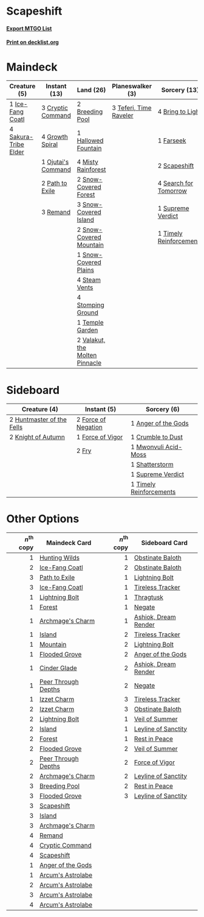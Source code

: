# Scapeshift

#### [Export MTGO List](../collection/Scapeshift/Scapeshift.txt)
#### [Print on decklist.org](http://decklist.org/?deckmain=2%09Breeding%20Pool%0A4%09Bring%20to%20Light%0A3%09Cryptic%20Command%0A1%09Farseek%0A4%09Growth%20Spiral%0A1%09Hallowed%20Fountain%0A1%09Ice-Fang%20Coatl%0A4%09Misty%20Rainforest%0A1%09Ojutai's%20Command%0A2%09Path%20to%20Exile%0A3%09Remand%0A4%09Sakura-Tribe%20Elder%0A2%09Scapeshift%0A4%09Search%20for%20Tomorrow%0A2%09Snow-Covered%20Forest%0A3%09Snow-Covered%20Island%0A2%09Snow-Covered%20Mountain%0A1%09Snow-Covered%20Plains%0A4%09Steam%20Vents%0A4%09Stomping%20Ground%0A1%09Supreme%20Verdict%0A3%09Teferi,%20Time%20Raveler%0A1%09Temple%20Garden%0A1%09Timely%20Reinforcements%0A2%09Valakut,%20the%20Molten%20Pinnacle&deckside=1%09Anger%20of%20the%20Gods%0A1%09Crumble%20to%20Dust%0A2%09Force%20of%20Negation%0A1%09Force%20of%20Vigor%0A2%09Fry%0A2%09Huntmaster%20of%20the%20Fells%0A2%09Knight%20of%20Autumn%0A1%09Mwonvuli%20Acid-Moss%0A1%09Shatterstorm%0A1%09Supreme%20Verdict%0A1%09Timely%20Reinforcements)
# Maindeck

|                                         Creature (5)                                          |                                        Instant (13)                                         |                                                Land (26)                                                |                                        Planeswalker (3)                                         |                                           Sorcery (13)                                           |
|-----------------------------------------------------------------------------------------------|---------------------------------------------------------------------------------------------|---------------------------------------------------------------------------------------------------------|-------------------------------------------------------------------------------------------------|--------------------------------------------------------------------------------------------------|
|1 [Ice-Fang Coatl](http://gatherer.wizards.com/Pages/Card/Details.aspx?multiverseid=464152)    |3 [Cryptic Command](http://gatherer.wizards.com/Pages/Card/Details.aspx?multiverseid=438614) |2 [Breeding Pool](http://gatherer.wizards.com/Pages/Card/Details.aspx?multiverseid=97088)                |3 [Teferi, Time Raveler](http://gatherer.wizards.com/Pages/Card/Details.aspx?multiverseid=461148)|4 [Bring to Light](http://gatherer.wizards.com/Pages/Card/Details.aspx?multiverseid=401831)       |
|4 [Sakura-Tribe Elder](http://gatherer.wizards.com/Pages/Card/Details.aspx?multiverseid=220582)|4 [Growth Spiral](http://gatherer.wizards.com/Pages/Card/Details.aspx?multiverseid=457322)   |1 [Hallowed Fountain](http://gatherer.wizards.com/Pages/Card/Details.aspx?multiverseid=97071)            |                                                                                                 |1 [Farseek](http://gatherer.wizards.com/Pages/Card/Details.aspx?multiverseid=420766)              |
|                                                                                               |1 [Ojutai's Command](http://gatherer.wizards.com/Pages/Card/Details.aspx?multiverseid=394642)|4 [Misty Rainforest](http://gatherer.wizards.com/Pages/Card/Details.aspx?multiverseid=405102)            |                                                                                                 |2 [Scapeshift](http://gatherer.wizards.com/Pages/Card/Details.aspx?multiverseid=447337)           |
|                                                                                               |2 [Path to Exile](http://gatherer.wizards.com/Pages/Card/Details.aspx?multiverseid=220511)   |2 [Snow-Covered Forest](http://gatherer.wizards.com/Pages/Card/Details.aspx?multiverseid=121192)         |                                                                                                 |4 [Search for Tomorrow](http://gatherer.wizards.com/Pages/Card/Details.aspx?multiverseid=205408)  |
|                                                                                               |3 [Remand](http://gatherer.wizards.com/Pages/Card/Details.aspx?multiverseid=380255)          |3 [Snow-Covered Island](http://gatherer.wizards.com/Pages/Card/Details.aspx?multiverseid=121130)         |                                                                                                 |1 [Supreme Verdict](http://gatherer.wizards.com/Pages/Card/Details.aspx?multiverseid=438776)      |
|                                                                                               |                                                                                             |2 [Snow-Covered Mountain](http://gatherer.wizards.com/Pages/Card/Details.aspx?multiverseid=121233)       |                                                                                                 |1 [Timely Reinforcements](http://gatherer.wizards.com/Pages/Card/Details.aspx?multiverseid=220074)|
|                                                                                               |                                                                                             |1 [Snow-Covered Plains](http://gatherer.wizards.com/Pages/Card/Details.aspx?multiverseid=121267)         |                                                                                                 |                                                                                                  |
|                                                                                               |                                                                                             |4 [Steam Vents](http://gatherer.wizards.com/Pages/Card/Details.aspx?multiverseid=405109)                 |                                                                                                 |                                                                                                  |
|                                                                                               |                                                                                             |4 [Stomping Ground](http://gatherer.wizards.com/Pages/Card/Details.aspx?multiverseid=405110)             |                                                                                                 |                                                                                                  |
|                                                                                               |                                                                                             |1 [Temple Garden](http://gatherer.wizards.com/Pages/Card/Details.aspx?multiverseid=405112)               |                                                                                                 |                                                                                                  |
|                                                                                               |                                                                                             |2 [Valakut, the Molten Pinnacle](http://gatherer.wizards.com/Pages/Card/Details.aspx?multiverseid=190400)|                                                                                                 |                                                                                                  |


# Sideboard

|                                            Creature (4)                                            |                                         Instant (5)                                          |                                           Sorcery (6)                                            |
|----------------------------------------------------------------------------------------------------|----------------------------------------------------------------------------------------------|--------------------------------------------------------------------------------------------------|
|2 [Huntmaster of the Fells](http://gatherer.wizards.com/Pages/Card/Details.aspx?multiverseid=262875)|2 [Force of Negation](http://gatherer.wizards.com/Pages/Card/Details.aspx?multiverseid=464001)|1 [Anger of the Gods](http://gatherer.wizards.com/Pages/Card/Details.aspx?multiverseid=438682)    |
|2 [Knight of Autumn](http://gatherer.wizards.com/Pages/Card/Details.aspx?multiverseid=452933)       |1 [Force of Vigor](http://gatherer.wizards.com/Pages/Card/Details.aspx?multiverseid=464113)   |1 [Crumble to Dust](http://gatherer.wizards.com/Pages/Card/Details.aspx?multiverseid=401850)      |
|                                                                                                    |2 [Fry](http://gatherer.wizards.com/Pages/Card/Details.aspx?multiverseid=466894)              |1 [Mwonvuli Acid-Moss](http://gatherer.wizards.com/Pages/Card/Details.aspx?multiverseid=118888)   |
|                                                                                                    |                                                                                              |1 [Shatterstorm](http://gatherer.wizards.com/Pages/Card/Details.aspx?multiverseid=130370)         |
|                                                                                                    |                                                                                              |1 [Supreme Verdict](http://gatherer.wizards.com/Pages/Card/Details.aspx?multiverseid=438776)      |
|                                                                                                    |                                                                                              |1 [Timely Reinforcements](http://gatherer.wizards.com/Pages/Card/Details.aspx?multiverseid=220074)|


# Other Options

|*n*<sup>th</sup> copy|                                        Maindeck Card                                        |*n*<sup>th</sup> copy|                                        Sideboard Card                                         |
|--------------------:|---------------------------------------------------------------------------------------------|--------------------:|-----------------------------------------------------------------------------------------------|
|                    1|[Hunting Wilds](http://gatherer.wizards.com/Pages/Card/Details.aspx?multiverseid=451107)     |                    1|[Obstinate Baloth](http://gatherer.wizards.com/Pages/Card/Details.aspx?multiverseid=438745)    |
|                    2|[Ice-Fang Coatl](http://gatherer.wizards.com/Pages/Card/Details.aspx?multiverseid=464152)    |                    2|[Obstinate Baloth](http://gatherer.wizards.com/Pages/Card/Details.aspx?multiverseid=438745)    |
|                    3|[Path to Exile](http://gatherer.wizards.com/Pages/Card/Details.aspx?multiverseid=220511)     |                    1|[Lightning Bolt](http://gatherer.wizards.com/Pages/Card/Details.aspx?multiverseid=806)         |
|                    3|[Ice-Fang Coatl](http://gatherer.wizards.com/Pages/Card/Details.aspx?multiverseid=464152)    |                    1|[Tireless Tracker](http://gatherer.wizards.com/Pages/Card/Details.aspx?multiverseid=409997)    |
|                    1|[Lightning Bolt](http://gatherer.wizards.com/Pages/Card/Details.aspx?multiverseid=806)       |                    1|[Thragtusk](http://gatherer.wizards.com/Pages/Card/Details.aspx?multiverseid=430614)           |
|                    1|[Forest](http://gatherer.wizards.com/Pages/Card/Details.aspx?multiverseid=439860)            |                    1|[Negate](http://gatherer.wizards.com/Pages/Card/Details.aspx?multiverseid=423707)              |
|                    1|[Archmage's Charm](http://gatherer.wizards.com/Pages/Card/Details.aspx?multiverseid=463989)  |                    1|[Ashiok, Dream Render](http://gatherer.wizards.com/Pages/Card/Details.aspx?multiverseid=461155)|
|                    1|[Island](http://gatherer.wizards.com/Pages/Card/Details.aspx?multiverseid=439857)            |                    2|[Tireless Tracker](http://gatherer.wizards.com/Pages/Card/Details.aspx?multiverseid=409997)    |
|                    1|[Mountain](http://gatherer.wizards.com/Pages/Card/Details.aspx?multiverseid=439859)          |                    2|[Lightning Bolt](http://gatherer.wizards.com/Pages/Card/Details.aspx?multiverseid=806)         |
|                    1|[Flooded Grove](http://gatherer.wizards.com/Pages/Card/Details.aspx?multiverseid=442228)     |                    2|[Anger of the Gods](http://gatherer.wizards.com/Pages/Card/Details.aspx?multiverseid=438682)   |
|                    1|[Cinder Glade](http://gatherer.wizards.com/Pages/Card/Details.aspx?multiverseid=401841)      |                    2|[Ashiok, Dream Render](http://gatherer.wizards.com/Pages/Card/Details.aspx?multiverseid=461155)|
|                    1|[Peer Through Depths](http://gatherer.wizards.com/Pages/Card/Details.aspx?multiverseid=78690)|                    2|[Negate](http://gatherer.wizards.com/Pages/Card/Details.aspx?multiverseid=423707)              |
|                    1|[Izzet Charm](http://gatherer.wizards.com/Pages/Card/Details.aspx?multiverseid=338413)       |                    3|[Tireless Tracker](http://gatherer.wizards.com/Pages/Card/Details.aspx?multiverseid=409997)    |
|                    2|[Izzet Charm](http://gatherer.wizards.com/Pages/Card/Details.aspx?multiverseid=338413)       |                    3|[Obstinate Baloth](http://gatherer.wizards.com/Pages/Card/Details.aspx?multiverseid=438745)    |
|                    2|[Lightning Bolt](http://gatherer.wizards.com/Pages/Card/Details.aspx?multiverseid=806)       |                    1|[Veil of Summer](http://gatherer.wizards.com/Pages/Card/Details.aspx?multiverseid=466952)      |
|                    2|[Island](http://gatherer.wizards.com/Pages/Card/Details.aspx?multiverseid=439857)            |                    1|[Leyline of Sanctity](http://gatherer.wizards.com/Pages/Card/Details.aspx?multiverseid=204993) |
|                    2|[Forest](http://gatherer.wizards.com/Pages/Card/Details.aspx?multiverseid=439860)            |                    1|[Rest in Peace](http://gatherer.wizards.com/Pages/Card/Details.aspx?multiverseid=442021)       |
|                    2|[Flooded Grove](http://gatherer.wizards.com/Pages/Card/Details.aspx?multiverseid=442228)     |                    2|[Veil of Summer](http://gatherer.wizards.com/Pages/Card/Details.aspx?multiverseid=466952)      |
|                    2|[Peer Through Depths](http://gatherer.wizards.com/Pages/Card/Details.aspx?multiverseid=78690)|                    2|[Force of Vigor](http://gatherer.wizards.com/Pages/Card/Details.aspx?multiverseid=464113)      |
|                    2|[Archmage's Charm](http://gatherer.wizards.com/Pages/Card/Details.aspx?multiverseid=463989)  |                    2|[Leyline of Sanctity](http://gatherer.wizards.com/Pages/Card/Details.aspx?multiverseid=204993) |
|                    3|[Breeding Pool](http://gatherer.wizards.com/Pages/Card/Details.aspx?multiverseid=97088)      |                    2|[Rest in Peace](http://gatherer.wizards.com/Pages/Card/Details.aspx?multiverseid=442021)       |
|                    3|[Flooded Grove](http://gatherer.wizards.com/Pages/Card/Details.aspx?multiverseid=442228)     |                    3|[Leyline of Sanctity](http://gatherer.wizards.com/Pages/Card/Details.aspx?multiverseid=204993) |
|                    3|[Scapeshift](http://gatherer.wizards.com/Pages/Card/Details.aspx?multiverseid=447337)        |                     |                                                                                               |
|                    3|[Island](http://gatherer.wizards.com/Pages/Card/Details.aspx?multiverseid=439857)            |                     |                                                                                               |
|                    3|[Archmage's Charm](http://gatherer.wizards.com/Pages/Card/Details.aspx?multiverseid=463989)  |                     |                                                                                               |
|                    4|[Remand](http://gatherer.wizards.com/Pages/Card/Details.aspx?multiverseid=380255)            |                     |                                                                                               |
|                    4|[Cryptic Command](http://gatherer.wizards.com/Pages/Card/Details.aspx?multiverseid=438614)   |                     |                                                                                               |
|                    4|[Scapeshift](http://gatherer.wizards.com/Pages/Card/Details.aspx?multiverseid=447337)        |                     |                                                                                               |
|                    1|[Anger of the Gods](http://gatherer.wizards.com/Pages/Card/Details.aspx?multiverseid=438682) |                     |                                                                                               |
|                    1|[Arcum's Astrolabe](http://gatherer.wizards.com/Pages/Card/Details.aspx?multiverseid=464169) |                     |                                                                                               |
|                    2|[Arcum's Astrolabe](http://gatherer.wizards.com/Pages/Card/Details.aspx?multiverseid=464169) |                     |                                                                                               |
|                    3|[Arcum's Astrolabe](http://gatherer.wizards.com/Pages/Card/Details.aspx?multiverseid=464169) |                     |                                                                                               |
|                    4|[Arcum's Astrolabe](http://gatherer.wizards.com/Pages/Card/Details.aspx?multiverseid=464169) |                     |                                                                                               |

